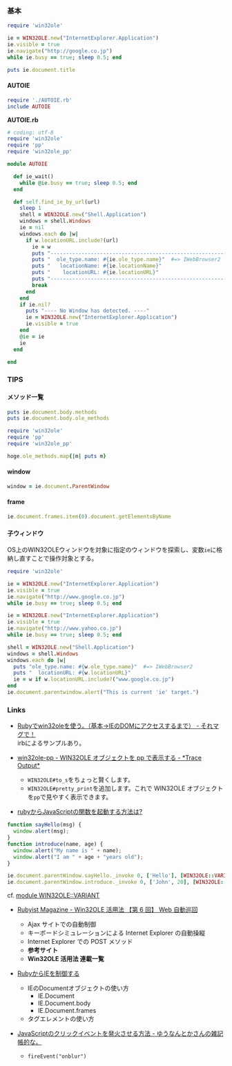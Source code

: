 ### 基本

```ruby
require 'win32ole'

ie = WIN32OLE.new("InternetExplorer.Application")
ie.visible = true
ie.navigate("http://google.co.jp")
while ie.busy == true; sleep 0.5; end

puts ie.document.title
```

#### AUTOIE

```ruby
require './AUTOIE.rb'
include AUTOIE
```
__AUTOIE.rb__
```ruby
# coding: utf-8
require 'win32ole'
require 'pp'
require 'win32ole_pp'

module AUTOIE

  def ie_wait()
    while @ie.busy == true; sleep 0.5; end
  end

  def self.find_ie_by_url(url)
    sleep 1
    shell = WIN32OLE.new("Shell.Application")
    windows = shell.Windows
    ie = nil
    windows.each do |w|
      if w.locationURL.include?(url)
        ie = w
        puts "------------------------------------------------------------"
        puts "  ole_type.name: #{ie.ole_type.name}"  #=> IWebBrowser2
        puts "   locationName: #{ie.locationName}"
        puts "    locationURL: #{ie.locationURL}"
        puts "------------------------------------------------------------"
        break
      end
    end
    if ie.nil?
      puts "---- No Window has detected. ----"
      ie = WIN32OLE.new("InternetExplorer.Application")
      ie.visible = true
    end
    @ie = ie
    ie
  end

end
```

### TIPS

#### メソッド一覧

```ruby
puts ie.document.body.methods
puts ie.document.body.ole_methods
```
```ruby
require 'win32ole'
require 'pp'
require 'win32ole_pp'

hoge.ole_methods.map{|m| puts m}
```

#### window

```ruby
window = ie.document.ParentWindow
```

#### frame

```ruby
ie.document.frames.item(0).document.getElementsByName
```

#### 子ウィンドウ

OS上のWIN32OLEウィンドウを対象に指定のウィンドウを探索し、変数`ie`に格納し直すことで操作対象とする。

```ruby
require 'win32ole'

ie = WIN32OLE.new("InternetExplorer.Application")
ie.visible = true
ie.navigate("http://www.google.co.jp")
while ie.busy == true; sleep 0.5; end

ie = WIN32OLE.new("InternetExplorer.Application")
ie.visible = true
ie.navigate("http://www.yahoo.co.jp")
while ie.busy == true; sleep 0.5; end

shell = WIN32OLE.new("Shell.Application")
windows = shell.Windows
windows.each do |w|
  puts "ole_type.name: #{w.ole_type.name}"  #=> IWebBrowser2
  puts "  locationURL: #{w.locationURL}"
  ie = w if w.locationURL.include?("www.google.co.jp")
end
ie.document.parentwindow.alert("This is current 'ie' target.")
```

### Links

- [Rubyでwin32oleを使う。（基本->IEのDOMにアクセスするまで） - それマグで！](http://takuya-1st.hatenablog.jp/entry/20091221/1261364439)  
  irbによるサンプルあり。

- [win32ole-pp - WIN32OLE オブジェクトを pp で表示する - \*Trace Output\*](http://d.hatena.ne.jp/miyamuko/20070225/p1)
    - `WIN32OLE#to_s`をちょっと賢くします。
    - `WIN32OLE#pretty_print`を追加します。これで WIN32OLE オブジェクトを`pp`で見やすく表示できます。

- [rubyからJavaScriptの関数を起動する方法は?](http://blade.nagaokaut.ac.jp/cgi-bin/scat.rb/ruby/ruby-list/37161)
```js
function sayHello(msg) {
  window.alert(msg);
}
function introduce(name, age) {
  window.alert("My name is " + name);
  window.alert("I am " + age + "years old");
}
```
```ruby
ie.document.parentWindow.sayHello._invoke 0, ['Hello'], [WIN32OLE::VARIANT::VT_BSTR]
ie.document.parentWindow.introduce._invoke 0, ['John', 20], [WIN32OLE::VARIANT::VT_BSTR, WIN32OLE::VARIANT::VT_INT]
```
cf. [module WIN32OLE::VARIANT](http://docs.ruby-lang.org/ja/2.1.0/class/WIN32OLE=3a=3aVARIANT.html)

- [Rubyist Magazine - Win32OLE 活用法 【第 6 回】 Web 自動巡回](http://magazine.rubyist.net/?0008-Win32OLE=)
    - Ajax サイトでの自動制御
    - キーボードシミュレーションによる Internet Explorer の自動操縦
    - Internet Explorer での POST メソッド
    - __参考サイト__
    - __Win32OLE 活用法 連載一覧__

- [RubyからIEを制御する](http://www.tech-notes.dyndns.org/win32ole/ie_ctrl.html)
    - IEのDocumentオブジェクトの使い方
        -  IE.Document
        -  IE.Document.body
        -  IE.Document.frames
    - タグエレメントの使い方

- [JavaScriptのクリックイベントを発火させる方法 - ゆうなんとかさんの雑記帳的な。](http://yuuxxxx.hatenablog.com/entry/2013/09/20/224801)
    - `fireEvent("onblur")`
